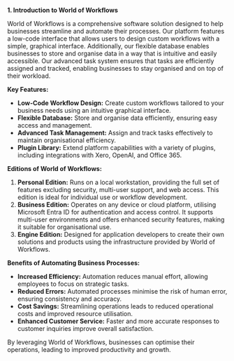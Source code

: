 **1. Introduction to World of Workflows**

World of Workflows is a comprehensive software solution designed to help businesses streamline and automate their processes. Our platform features a low-code interface that allows users to design custom workflows with a simple, graphical interface. Additionally, our flexible database enables businesses to store and organise data in a way that is intuitive and easily accessible. Our advanced task system ensures that tasks are efficiently assigned and tracked, enabling businesses to stay organised and on top of their workload. 

**Key Features:**

- **Low-Code Workflow Design:** Create custom workflows tailored to your business needs using an intuitive graphical interface.
- **Flexible Database:** Store and organise data efficiently, ensuring easy access and management.
- **Advanced Task Management:** Assign and track tasks effectively to maintain organisational efficiency.
- **Plugin Library:** Extend platform capabilities with a variety of plugins, including integrations with Xero, OpenAI, and Office 365.

**Editions of World of Workflows:**

1. **Personal Edition:** Runs on a local workstation, providing the full set of features excluding security, multi-user support, and web access. This edition is ideal for individual use or workflow development.
2. **Business Edition:** Operates on any device or cloud platform, utilising Microsoft Entra ID for authentication and access control. It supports multi-user environments and offers enhanced security features, making it suitable for organisational use.
3. **Engine Edition:** Designed for application developers to create their own solutions and products using the infrastructure provided by World of Workflows. 

**Benefits of Automating Business Processes:**

- **Increased Efficiency:** Automation reduces manual effort, allowing employees to focus on strategic tasks.
- **Reduced Errors:** Automated processes minimise the risk of human error, ensuring consistency and accuracy.
- **Cost Savings:** Streamlining operations leads to reduced operational costs and improved resource utilisation.
- **Enhanced Customer Service:** Faster and more accurate responses to customer inquiries improve overall satisfaction.

By leveraging World of Workflows, businesses can optimise their operations, leading to improved productivity and growth. 